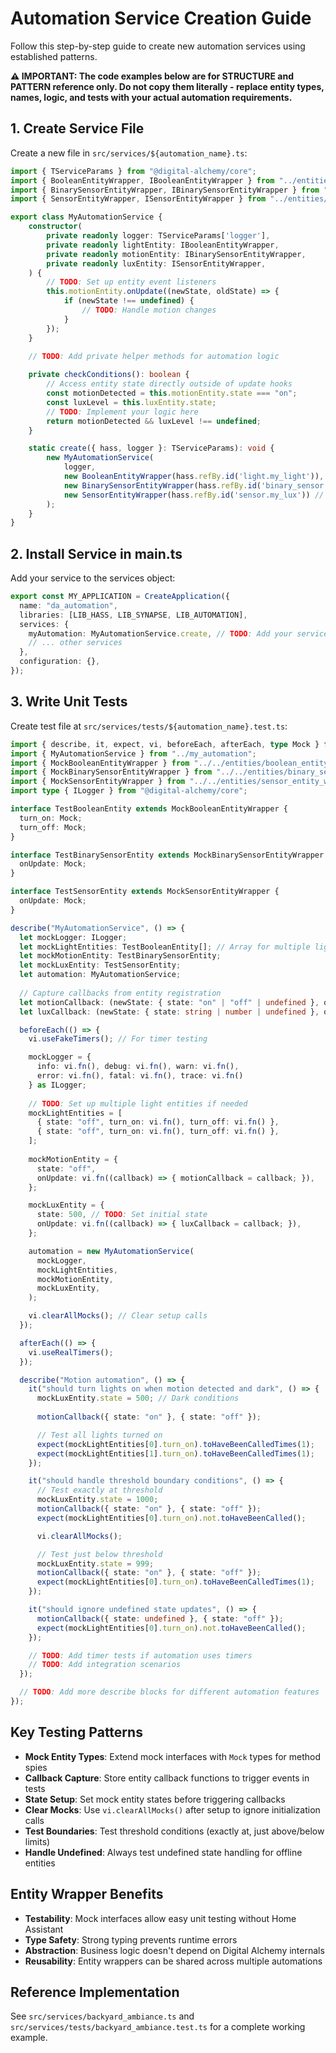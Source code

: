# Automation Service Creation Guide

Follow this step-by-step guide to create new automation services using established patterns.

**⚠️ IMPORTANT: The code examples below are for STRUCTURE and PATTERN reference only. Do not copy them literally - replace entity types, names, logic, and tests with your actual automation requirements.**

## 1. Create Service File

Create a new file in `src/services/${automation_name}.ts`:

```typescript
import { TServiceParams } from "@digital-alchemy/core";
import { BooleanEntityWrapper, IBooleanEntityWrapper } from "../entities/boolean_entity_wrapper";
import { BinarySensorEntityWrapper, IBinarySensorEntityWrapper } from "../entities/binary_sensor_entity_wrapper";
import { SensorEntityWrapper, ISensorEntityWrapper } from "../entities/sensor_entity_wrapper";

export class MyAutomationService {
    constructor(
        private readonly logger: TServiceParams['logger'],
        private readonly lightEntity: IBooleanEntityWrapper,
        private readonly motionEntity: IBinarySensorEntityWrapper,
        private readonly luxEntity: ISensorEntityWrapper,
    ) {
        // TODO: Set up entity event listeners
        this.motionEntity.onUpdate((newState, oldState) => {
            if (newState !== undefined) {
                // TODO: Handle motion changes
            }
        });
    }

    // TODO: Add private helper methods for automation logic
    
    private checkConditions(): boolean {
        // Access entity state directly outside of update hooks
        const motionDetected = this.motionEntity.state === "on";
        const luxLevel = this.luxEntity.state;
        // TODO: Implement your logic here
        return motionDetected && luxLevel !== undefined;
    }

    static create({ hass, logger }: TServiceParams): void {
        new MyAutomationService(
            logger,
            new BooleanEntityWrapper(hass.refBy.id('light.my_light')), // TODO: Replace with actual entity ID
            new BinarySensorEntityWrapper(hass.refBy.id('binary_sensor.my_motion')), // TODO: Replace
            new SensorEntityWrapper(hass.refBy.id('sensor.my_lux')) // TODO: Replace
        );
    }
}
```

## 2. Install Service in main.ts

Add your service to the services object:

```typescript
export const MY_APPLICATION = CreateApplication({
  name: "da_automation",
  libraries: [LIB_HASS, LIB_SYNAPSE, LIB_AUTOMATION],
  services: {
    myAutomation: MyAutomationService.create, // TODO: Add your service here
    // ... other services
  },
  configuration: {},
});
```

## 3. Write Unit Tests

Create test file at `src/services/tests/${automation_name}.test.ts`:

```typescript
import { describe, it, expect, vi, beforeEach, afterEach, type Mock } from "vitest";
import { MyAutomationService } from "../my_automation";
import { MockBooleanEntityWrapper } from "../../entities/boolean_entity_wrapper";
import { MockBinarySensorEntityWrapper } from "../../entities/binary_sensor_entity_wrapper";
import { MockSensorEntityWrapper } from "../../entities/sensor_entity_wrapper";
import type { ILogger } from "@digital-alchemy/core";

interface TestBooleanEntity extends MockBooleanEntityWrapper {
  turn_on: Mock;
  turn_off: Mock;
}

interface TestBinarySensorEntity extends MockBinarySensorEntityWrapper {
  onUpdate: Mock;
}

interface TestSensorEntity extends MockSensorEntityWrapper {
  onUpdate: Mock;
}

describe("MyAutomationService", () => {
  let mockLogger: ILogger;
  let mockLightEntities: TestBooleanEntity[]; // Array for multiple lights
  let mockMotionEntity: TestBinarySensorEntity;
  let mockLuxEntity: TestSensorEntity;
  let automation: MyAutomationService;
  
  // Capture callbacks from entity registration
  let motionCallback: (newState: { state: "on" | "off" | undefined }, oldState: { state: "on" | "off" | undefined }) => void;
  let luxCallback: (newState: { state: string | number | undefined }, oldState: { state: string | number | undefined }) => void;

  beforeEach(() => {
    vi.useFakeTimers(); // For timer testing

    mockLogger = {
      info: vi.fn(), debug: vi.fn(), warn: vi.fn(), 
      error: vi.fn(), fatal: vi.fn(), trace: vi.fn()
    } as ILogger;
    
    // TODO: Set up multiple light entities if needed
    mockLightEntities = [
      { state: "off", turn_on: vi.fn(), turn_off: vi.fn() },
      { state: "off", turn_on: vi.fn(), turn_off: vi.fn() },
    ];
    
    mockMotionEntity = {
      state: "off",
      onUpdate: vi.fn((callback) => { motionCallback = callback; }),
    };

    mockLuxEntity = {
      state: 500, // TODO: Set initial state
      onUpdate: vi.fn((callback) => { luxCallback = callback; }),
    };

    automation = new MyAutomationService(
      mockLogger,
      mockLightEntities,
      mockMotionEntity,
      mockLuxEntity,
    );

    vi.clearAllMocks(); // Clear setup calls
  });

  afterEach(() => {
    vi.useRealTimers();
  });

  describe("Motion automation", () => {
    it("should turn lights on when motion detected and dark", () => {
      mockLuxEntity.state = 500; // Dark conditions
      
      motionCallback({ state: "on" }, { state: "off" });

      // Test all lights turned on
      expect(mockLightEntities[0].turn_on).toHaveBeenCalledTimes(1);
      expect(mockLightEntities[1].turn_on).toHaveBeenCalledTimes(1);
    });

    it("should handle threshold boundary conditions", () => {
      // Test exactly at threshold
      mockLuxEntity.state = 1000;
      motionCallback({ state: "on" }, { state: "off" });
      expect(mockLightEntities[0].turn_on).not.toHaveBeenCalled();

      vi.clearAllMocks();

      // Test just below threshold
      mockLuxEntity.state = 999;
      motionCallback({ state: "on" }, { state: "off" });
      expect(mockLightEntities[0].turn_on).toHaveBeenCalledTimes(1);
    });

    it("should ignore undefined state updates", () => {
      motionCallback({ state: undefined }, { state: "off" });
      expect(mockLightEntities[0].turn_on).not.toHaveBeenCalled();
    });

    // TODO: Add timer tests if automation uses timers
    // TODO: Add integration scenarios
  });

  // TODO: Add more describe blocks for different automation features
});
```

## Key Testing Patterns

- **Mock Entity Types**: Extend mock interfaces with `Mock` types for method spies
- **Callback Capture**: Store entity callback functions to trigger events in tests
- **State Setup**: Set mock entity states before triggering callbacks
- **Clear Mocks**: Use `vi.clearAllMocks()` after setup to ignore initialization calls
- **Test Boundaries**: Test threshold conditions (exactly at, just above/below limits)
- **Handle Undefined**: Always test undefined state handling for offline entities

## Entity Wrapper Benefits

- **Testability**: Mock interfaces allow easy unit testing without Home Assistant
- **Type Safety**: Strong typing prevents runtime errors
- **Abstraction**: Business logic doesn't depend on Digital Alchemy internals
- **Reusability**: Entity wrappers can be shared across multiple automations

## Reference Implementation

See `src/services/backyard_ambiance.ts` and `src/services/tests/backyard_ambiance.test.ts` for a complete working example.
